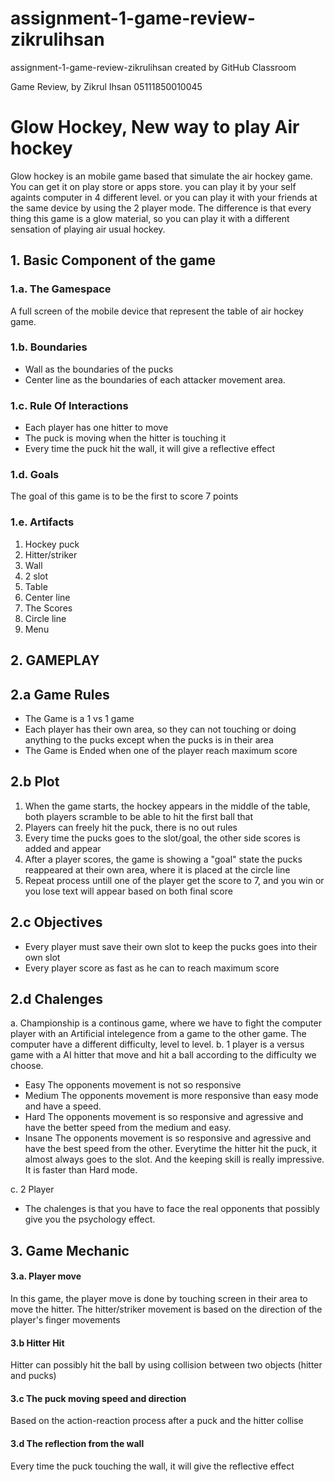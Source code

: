 # assignment-1-game-review-zikrulihsan
assignment-1-game-review-zikrulihsan created by GitHub Classroom

Game Review, by Zikrul Ihsan 05111850010045

# Glow Hockey, New way to play Air hockey
Glow hockey is an mobile game based that simulate the air hockey game.  You can get it on play store or apps store. you can play it by your self againts computer in 4 different level. or you can play it with your friends at the same device by using the 2 player mode.
The difference is that every thing this game is a glow material, so you can play it with a different sensation of playing air usual hockey.

## 1. Basic Component of the game
### 1.a. The Gamespace
A full screen of the mobile device that represent the table of air hockey game.

### 1.b. Boundaries
- Wall as the boundaries of the pucks
- Center line as the boundaries of each attacker movement area.

### 1.c. Rule Of Interactions
- Each player has one hitter to move
- The puck is moving when the hitter is touching it
- Every time the puck hit the wall, it will give a reflective effect

### 1.d. Goals
The goal of this game is to be the first to score 7 points

### 1.e. Artifacts
1. Hockey puck
2. Hitter/striker
3. Wall
4. 2 slot
5. Table
6. Center line
7. The Scores
8. Circle line
9. Menu

## 2. GAMEPLAY
## 2.a Game Rules
- The Game is a 1 vs 1 game
- Each player has their own area, so they can not touching or doing anything to the pucks except when the pucks is in their area
- The Game is Ended when one of the player reach maximum score

## 2.b Plot
1. When the game starts, the hockey appears in the middle of the table, both players scramble to be able to hit the first ball that
2. Players can freely hit the puck, there is no out rules
3. Every time the pucks goes to the slot/goal, the other side scores is added and appear 
4. After a player scores, the game is showing a "goal" state the pucks reappeared at their own area, where it is placed at the circle line
5. Repeat process untill one of the player get the score to 7, and you win or you lose text will appear based on both final score
## 2.c Objectives
- Every player must save their own slot to keep the pucks goes into their own slot 
- Every player score as fast as he can to reach maximum score

## 2.d Chalenges
a. Championship
is a continous game, where we have to fight the computer player with an Artificial intelegence from a game to the other game. The computer have a different difficulty, level to level.
b. 1 player
is a versus game with a AI hitter that move and hit a ball according to the difficulty we choose.
- Easy
The opponents movement is not so responsive
- Medium
The opponents movement is more responsive than easy mode and have a speed. 
- Hard
The opponents movement is so responsive and agressive and have the better speed from the medium and easy. 
- Insane
The opponents movement is so responsive and agressive and have the best speed from the other. Everytime the hitter hit the puck, it almost always goes to the slot. And the keeping skill is really impressive. It is faster than Hard mode.

c. 2 Player
- The chalenges is that you have to face the real opponents that possibly give you the psychology effect.


## 3. Game Mechanic
#### 3.a. Player move
In this game, the player move is done by touching screen in their area to move the hitter. The hitter/striker movement is based on  the direction of the player's finger movements
#### 3.b Hitter Hit 
Hitter can possibly hit the ball by using collision between two objects (hitter and pucks)
#### 3.c The puck moving speed and direction
Based on the action-reaction process after a puck and the hitter collise
#### 3.d The reflection from the wall
Every time the puck touching the wall, it will give the reflective effect 

